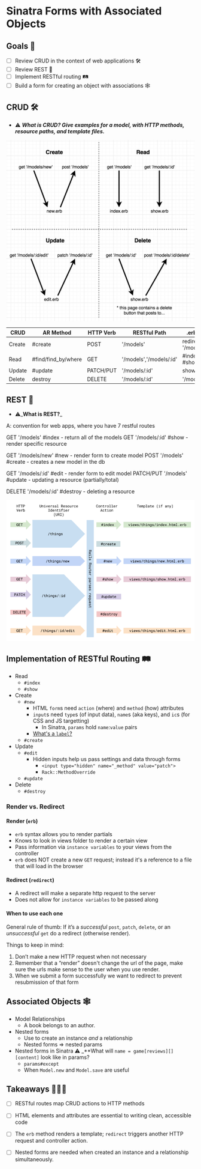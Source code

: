 # Sinatra Forms with Associated Objects

## Goals 🐲

- [ ] Review CRUD in the context of web applications 🛠
- [ ] Review REST 🧮
- [ ] Implement RESTful routing 🛤
- [ ] Build a form for creating an object with associations 🕸

## CRUD 🛠

- ⚠️ _**What is CRUD? Give examples for a model, with HTTP methods, resource paths, and template files.**_

![crud](crud.png)

| CRUD | AR Method | HTTP Verb | RESTful Path | .erb file? |
|----|----|----|----|----|
|Create|#create|POST|'/models'|redirect => '/models/:id'|
|Read|#find/find_by/where|GET|'/models','/models/:id'|#index / #show|
|Update|#update|PATCH/PUT|'/models/:id'|show/index|
|Delete|destroy|DELETE|'/models/:id'|'/models'|



## REST 🧮

- ⚠️_**What is REST?**_

A: convention for web apps, where you have 7 restful routes

GET '/models' #index - return all of the models
GET '/models/:id' #show - render specific resource

GET '/models/new' #new - render form to create model
POST '/models' #create - creates a new model in the db


GET '/models/:id' #edit - render form to edit model
PATCH/PUT '/models' #update - updating a resource (partially/total)

DELETE '/models/:id' #destroy - deleting a resource


![rest2](rest2.png)

## Implementation of RESTful Routing 🛤

- Read
  - `#index`
  - `#show`
- Create
  - `#new`
    - HTML `form`s need `action` (where) and `method` (how) attributes
    - `input`s need `type`s (of input data), `name`s (aka keys), and `ic`s (for CSS and JS targetting)
      - In Sinatra, `params` hold `name`:`value` pairs
    - [What's a `label`?](https://developer.mozilla.org/en-US/docs/Web/HTML/Element/label)
  - `#create`
- Update
  - `#edit`
    - Hidden inputs help us pass settings and data through forms
      - `<input type="hidden" name="_method" value="patch">`
      - `Rack::MethodOverride`
  - `#update`
- Delete
  - `#destroy`

### Render vs. Redirect

#### Render (`erb`)

- `erb` syntax allows you to render partials
- Knows to look in views folder to render a certain view
- Pass information via `instance variables` to your views from the controller
- `erb` does NOT create a new `GET` request; instead it's a reference to a file that will load in the browser

#### Redirect (`redirect`)

- A redirect will make a separate http request to the server
- Does not allow for `instance variables` to be passed along

#### When to use each one

General rule of thumb: If it’s a *successful* `post`, `patch`, `delete`, or an *unsuccessful* `get` do a redirect (otherwise render).

Things to keep in mind:

1. Don’t make a new HTTP request when not necessary
2. Remember that a “render” doesn't change the url of the page, make sure the urls make sense to the user when you use render.
3. When we submit a form successfully we want to redirect to prevent resubmission of that form

## Associated Objects 🕸

- Model Relationships
  - A book belongs to an author.
- Nested forms
  - Use to create an instance _and_ a relationship
  - Nested forms => nested params
- Nested forms in Sinatra
  ⚠️ _**What will `name = game[reviews][][content]` look like in params?
  - `params#except`
  - When `Model.new` and `Model.save` are useful

## Takeaways ⛹🏽‍♀️

- [ ] RESTful routes map CRUD actions to HTTP methods
- [ ] HTML elements and attributes are essential to writing clean, accessible code
- [ ] The `erb` method renders a template; `redirect` triggers another HTTP request and controller action.
- [ ] Nested forms are needed when created an instance and a relationship simultaneously.


